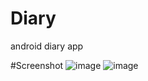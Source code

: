 # Diary
android diary app

#Screenshot
![image](https://github.com/pkhope/Diary/blob/master/diary1.png)
![image](https://github.com/pkhope/Diary/blob/master/diary2.png)
